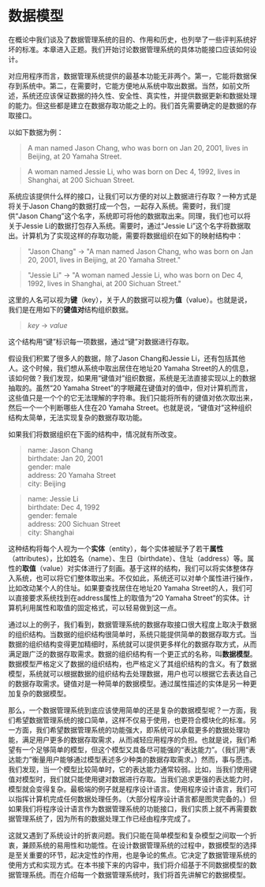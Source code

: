 # 数据模型

在概论中我们谈及了数据管理系统的目的、作用和历史，也列举了一些评判系统好坏的标准。本章进入正题。我们开始讨论数据管理系统的具体功能接口应该如何设计。

对应用程序而言，数据管理系统提供的最基本功能无非两个。第一，它能将数据保存到系统中。第二，在需要时，它能方便地从系统中取出数据。当然，如前文所述，系统还应该保证数据的持久性、安全性、真实性，并提供数据更新和数据处理的能力。但这些都是建立在数据存取功能之上的。我们首先需要确定的是数据的存取接口。

以如下数据为例：

> A man named Jason Chang, who was born on Jan 20, 2001, lives in Beijing, at 20 Yamaha Street.

> A woman named Jessie Li, who was born on Dec 4, 1992, lives in Shanghai, at 200 Sichuan Street.

系统应该提供什么样的接口，让我们可以方便的对以上数据进行存取？一种方式是将关于Jason Chang的数据打成一个包，一起存入系统。需要时，我们提供“Jason Chang”这个名字，系统即可将他的数据取出来。同理，我们也可以将关于Jessie Li的数据打包存入系统。需要时，通过“Jessie Li”这个名字将数据取出。计算机为了实现这样的存取功能，需要将数据组织在如下的映射结构中：

>"Jason Chang" &rarr; "A man named Jason Chang, who was born on Jan 20, 2001, lives in Beijing, at 20 Yamaha Street."

>"Jessie Li" &rarr; "A woman named Jessie Li, who was born on Dec 4, 1992, lives in Shanghai, at 200 Sichuan Street."

这里的人名可以视为**键**（key），关于人的数据可以视为**值**（value）。也就是说，我们是在用如下的**键值对**结构组织数据。

> *key* &rarr; *value* 

这个结构用“键”标识每一项数据，通过“键”对数据进行存取。

假设我们积累了很多人的数据，除了Jason Chang和Jessie Li，还有包括其他人。这个时候，我们想从系统中取出居住在地址20 Yamaha Street的人的信息，该如何做？我们发现，如果用“键值对”组织数据，系统是无法直接实现以上的数据抽取的。虽然“20 Yamaha Street”的字眼藏在键值对的值中，但对计算机而言，这些值只是一个个的它无法理解的字符串。我们只能将所有的键值对依次取出来，然后一个一个判断哪些人住在20 Yamaha Street。也就是说，“键值对”这种组织结构太简单，无法实现复杂的数据存取功能。

如果我们将数据组织在下面的结构中，情况就有所改变。

> name: Jason Chang \
> birthdate: Jan 20, 2001 \
> gender: male \
> address: 20 Yamaha Street\
> city: Beijing

> name: Jessie Li \
> birthdate: Dec 4, 1992 \
> gender: female \
> address: 200 Sichuan Street\
> city: Shanghai

这种结构将每个人视为一个**实体**（entity），每个实体被赋予了若干**属性**（attributes），比如姓名（name）、生日（birthdate）、住址（address）等。属性的**取值**（value）对实体进行了刻画。基于这样的结构，我们可以将实体整体存入系统，也可以将它们整体取出来。不仅如此，系统还可以对单个属性进行操作，比如改动某个人的住址。如果要查找居住在地址20 Yamaha Street的人，我们可以直接要求系统找到在address属性上的取值为“20 Yamaha Street”的实体。计算机利用属性和取值的固定格式，可以轻易做到这一点。

通过以上的例子，我们看到，数据管理系统的数据存取接口很大程度上取决于数据的组织结构。当数据的组织结构很简单时，系统只能提供简单的数据存取方式。当数据的组织结构变得更加精细时，系统就可以提供更多样化的数据存取方式，从而满足跟广泛的数据存取需求。数据的组织结构有一个更正式的名称，叫**数据模型**。数据模型严格定义了数据的组织结构，也严格定义了其组织结构的含义。有了数据模型，系统就可以根据数据的组织结构去处理数据，用户也可以根据它去表达自己的数据存取需求。键值对是一种简单的数据模型。通过属性描述的实体是另一种更加复杂的数据模型。

那么，一个数据管理系统到底应该使用简单的还是复杂的数据模型呢？一方面，我们希望数据管理系统的接口简单，这样不仅易于使用，也更符合模块化的标准。另一方面，我们希望数据管理系统的功能强大，即系统可以承载更多的数据处理功能，满足用户更多的数据存取需求，从而减轻应用程序的负担。也就是说，我们希望有一个足够简单的模型，但这个模型又具备尽可能强的“表达能力”。（我们用“表达能力”衡量用户能够通过模型表述多少种类的数据存取需求。）然而，事与愿违。我们发现，当一个模型比较简单时，它的表达能力通常较弱。比如，当我们使用键值对模型时，我们就只能使用键对数据进行存取。当我们追求更强的表达能力时，模型就会变得复杂。最极端的例子就是程序设计语言。使用程序设计语言，我们可以指挥计算机完成任何数据处理任务。（大部分程序设计语言都是图灵完备的。）但如果我们将程序设计语言作为数据管理系统的功能接口，我们实质上就不再需要数据管理系统了，因为所有的数据处理工作已经由程序完成了。

这就又遇到了系统设计的折衷问题。我们只能在简单模型和复杂模型之间取一个折衷，兼顾系统的易用性和功能性。在设计数据管理系统的过程中，数据模型的选择是至关重要的环节，起决定性的作用，也是争论的焦点。它决定了数据管理系统的使用方式和实现方式。在本书接下来的内容中，我们将介绍基于不同数据模型的数据管理系统。而在介绍每一个数据管理系统时，我们将首先讲解它的数据模型。



